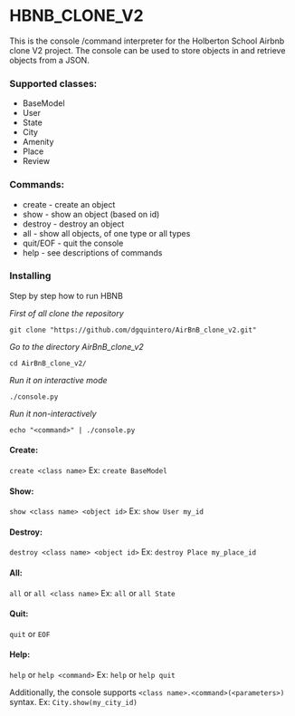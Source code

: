 # HBNB_CLONE_V2

This is the console /command interpreter for the Holberton School Airbnb clone V2 project. The console can be used to store objects in and retrieve objects from a JSON.

### Supported classes:
* BaseModel
* User
* State
* City
* Amenity
* Place
* Review

### Commands:
* create - create an object
* show - show an object (based on id)
* destroy - destroy an object
* all - show all objects, of one type or all types
* quit/EOF - quit the console
* help - see descriptions of commands

### Installing

Step by step how to run HBNB

*First of all clone the repository* 
```
git clone "https://github.com/dgquintero/AirBnB_clone_v2.git"
```
*Go to the directory AirBnB_clone_v2*
```
cd AirBnB_clone_v2/
```
*Run it on interactive mode*
```
./console.py
```
*Run it non-interactively*
```
echo "<command>" | ./console.py
````

#### Create:
`create <class name>`
Ex:
`create BaseModel`

#### Show:
`show <class name> <object id>`
Ex:
`show User my_id`

#### Destroy:
`destroy <class name> <object id>`
Ex:
`destroy Place my_place_id`

#### All:
`all` or `all <class name>`
Ex:
`all` or `all State`

#### Quit:
`quit` or `EOF`

#### Help:
`help` or `help <command>`
Ex:
`help` or `help quit`

Additionally, the console supports `<class name>.<command>(<parameters>)` syntax.
Ex:
`City.show(my_city_id)`
